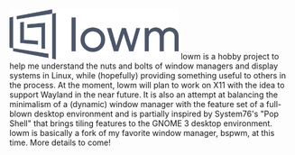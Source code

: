 <img src="https://github.com/londoed/lowm/blob/main/images/lowm_logo.png" width="300" />
lowm is a hobby project to help me understand the nuts and bolts of window managers
and display systems in Linux, while (hopefully) providing something useful to others
in the process. At the moment, lowm will plan to work on X11 with the idea to
support Wayland in the near future. It is also an attempt at balancing the minimalism
of a (dynamic) window manager with the feature set of a full-blown desktop environment and is
partially inspired by System76's "Pop Shell" that brings tiling features to the
GNOME 3 desktop environment. lowm is basically a fork of my favorite window manager,
bspwm, at this time. More details to come!
